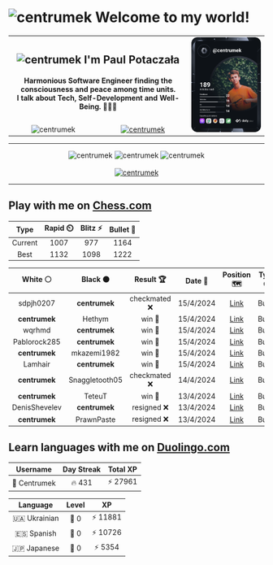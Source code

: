 <h1>
  <img
    src="https://emojis.slackmojis.com/emojis/images/1531849430/4246/blob-sunglasses.gif"
    width="30"
    alt="centrumek"
  />
  Welcome to my world!
</h1>

<table>
  <tbody>
    <tr>
      <td align="center" width="70%" colspan="2">
        <h2>
          <img
            src="https://raw.githubusercontent.com/MartinHeinz/MartinHeinz/master/wave.gif"
            width="30px"
            alt="centrumek"
          />
          I'm Paul Potaczała
        </h2>
        <h4>
          Harmonious Software Engineer finding the consciousness and peace among time units.
          <br/>
          I talk about Tech, Self-Development and Well-Being. 🌿🧘🚀
        </h4>
      </td>
      <td width="30%" rowspan="2">
        <a href="https://app.daily.dev/centrumek">
          <img
            src="./devcard.svg"
            alt="centrumek"
          />
        </a>
      </td>
    </tr>
    <tr align="center">
      <td>
        <img
          src="https://komarev.com/ghpvc/?username=centrumek&label=visitors&color=0e75b6&style=flat"
          alt="centrumek"
        >
      </td>
      <td>
        <a href="https://stackoverflow.com/users/14496012/centrumek">
          <img
            src="https://stackoverflow.com/users/flair/14496012.png?theme=dark"
            alt="centrumek"
          >
        </a>
      </td>
    </tr>
  </tbody>
</table>

---
<div align="center">
  <img 
    src="https://github-readme-stats.vercel.app/api?username=centrumek&show_icons=true&count_private=true&theme=dark&hide_border=true&hide=issues,contribs&bg_color=00000000"
    alt="centrumek"
  />
  <img
    src="https://github-readme-stats.vercel.app/api/top-langs/?username=centrumek&layout=compact&hide_border=true&theme=dark&bg_color=00000000&langs_count=6&exclude_repo=air-statistic-app"
    alt="centrumek"
  />
  <img 
    src="https://github-readme-streak-stats.herokuapp.com?user=centrumek&theme=dark&hide_border=true&background=FFFFFF00"
    alt="centrumek"
  />
  <br/>
  <br/>
  <a href="https://www.buymeacoffee.com/centrumek">
    <img
      src="https://cdn.buymeacoffee.com/buttons/v2/default-orange.png"
      height="50"
      width="210"
      alt="centrumek"
    />
  </a>
</div>

---

## Play with me on [Chess.com](https://www.chess.com/member/centrumek)

<div align="center">
<!--START_SECTION:chessStats-->
<!-- Automatically generated with https://github.com/Balastrong/chess-stats-action -->

| Type | Rapid ⏲️ | Blitz ⚡ | Bullet 🔫 |
|:---:|:---:|:---:|:---:|
| Current | 1007 | 977 | 1164 |
| Best | 1132 | 1098 | 1222 |

| White ⚪ | Black ⚫ | Result 🏆 | Date 📅 | Position 🗺️ | Type 🕕 |
|:---:|:---:|:---:|:---:|:---:|:---:|
| sdpjh0207 | **centrumek** | checkmated ❌ | 15/4/2024 | <a href="http://www.ee.unb.ca/cgi-bin/tervo/fen.pl?select=7r/6R1/4b3/p2p3p/P1p1p2k/B1P1P1PP/7K/5R2 b - -">Link</a> | Bullet |
| **centrumek** | Hethym | win 🥇 | 15/4/2024 | <a href="http://www.ee.unb.ca/cgi-bin/tervo/fen.pl?select=1k1r4/p4R2/Q7/P1P5/1PK4P/8/8/8 b - -">Link</a> | Bullet |
| wqrhmd | **centrumek** | win 🥇 | 15/4/2024 | <a href="http://www.ee.unb.ca/cgi-bin/tervo/fen.pl?select=8/7p/1k1b4/1p1np1B1/1P1p2p1/5PP1/4K2P/1R6 w - -">Link</a> | Bullet |
| Pablorock285 | **centrumek** | win 🥇 | 15/4/2024 | <a href="http://www.ee.unb.ca/cgi-bin/tervo/fen.pl?select=8/p1Q5/1p1Pkq2/2p5/4pP1p/BP4P1/P7/R4RK1 w - -">Link</a> | Bullet |
| **centrumek** | mkazemi1982 | win 🥇 | 15/4/2024 | <a href="http://www.ee.unb.ca/cgi-bin/tervo/fen.pl?select=3rr1k1/1p3npp/8/p3N1P1/5P2/P3q1PN/Q7/4RK1b b - -">Link</a> | Bullet |
| Lamhair | **centrumek** | win 🥇 | 15/4/2024 | <a href="http://www.ee.unb.ca/cgi-bin/tervo/fen.pl?select=8/p7/3p3k/6p1/2P2q1p/7P/PP3P2/6K1 w - -">Link</a> | Bullet |
| **centrumek** | Snaggletooth05 | checkmated ❌ | 14/4/2024 | <a href="http://www.ee.unb.ca/cgi-bin/tervo/fen.pl?select=r7/1p6/p4kp1/4pb1r/P1R3KP/1P2q1PR/8/5B2 w - -">Link</a> | Bullet |
| **centrumek** | TeteuT | win 🥇 | 13/4/2024 | <a href="http://www.ee.unb.ca/cgi-bin/tervo/fen.pl?select=6k1/p5pp/8/3K2N1/3P1P2/4r3/n3r2P/3R3R b - -">Link</a> | Bullet |
| DenisShevelev | **centrumek** | resigned ❌ | 13/4/2024 | <a href="http://www.ee.unb.ca/cgi-bin/tervo/fen.pl?select=8/p1pk2Qp/2p1p3/4B3/2PP4/P7/2P3PP/5RK1 b - -">Link</a> | Bullet |
| **centrumek** | PrawnPaste | resigned ❌ | 13/4/2024 | <a href="http://www.ee.unb.ca/cgi-bin/tervo/fen.pl?select=4r1k1/5ppp/8/q7/P7/1K1r3P/1P3PP1/8 w - -">Link</a> | Bullet |

<!--END_SECTION:chessStats-->
</div>

## Learn languages with me on [Duolingo.com](https://www.duolingo.com/profile/Centrumek)

<div align="center">
<!--START_SECTION:duolingoStats-->
<!-- Automatically generated with https://github.com/centrumek/duolingo-readme-stats-->

| Username | Day Streak | Total XP |
|:---:|:---:|:---:|
| 👤 Centrumek | 🔥 431 | ⚡ 27961 |

| Language | Level | XP |
|:---:|:---:|:---:|
| 🇺🇦 Ukrainian | 👑 0 | ⚡ 11881 |
| 🇪🇸 Spanish | 👑 0 | ⚡ 10726 |
| 🇯🇵 Japanese | 👑 0 | ⚡ 5354 |

<!--END_SECTION:duolingoStats-->
</div>
<!--
**centrumek/centrumek** is a ✨ _special_ ✨ repository because its `README.md` (this file) appears on your GitHub profile.

Here are some ideas to get you started:

- 🔭 I’m currently working on ...
- 🌱 I’m currently learning ...
- 👯 I’m looking to collaborate on ...
- 🤔 I’m looking for help with ...
- 💬 Ask me about ...
- 📫 How to reach me: ...
- 😄 Pronouns: ...
- ⚡ Fun fact: ...
-->
